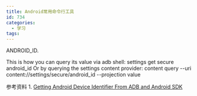 ```yaml
---
title: Android常用命令行工具
id: 734
categories:
  - 学习
tags:
---
```


ANDROID_ID.

This is how you can query its value via adb shell:
settings get secure android_id
Or by querying the settings content provider:
content query --uri content://settings/secure/android_id --projection value

参考资料
1\. [Getting Android Device Identifier From ADB and Android SDK](http://stackoverflow.com/questions/5486694/getting-android-device-identifier-from-adb-and-android-sdk)